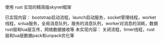 使用 rust 实现的精简版skynet框架

已实现内容：
  bootstrap启动流程，launch启动服务，socket管理线程，worket线程，snlua服务，全局消息队列，服务的消息队列，worker对消息的消耗，数据rust层和lua层互传，网络数据接收等
未实现内容：
  关闭流程，timer线程，rust层和lua层数据pack和unpack优化等
